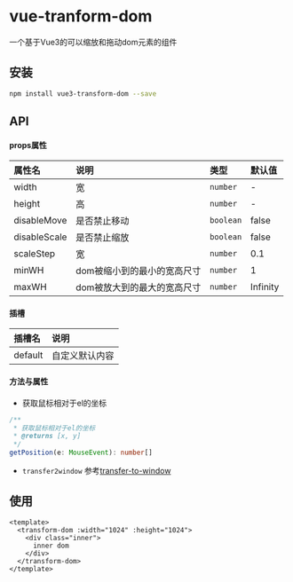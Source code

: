 # vue-tranform-dom

一个基于Vue3的可以缩放和拖动dom元素的组件

## 安装
```sh
npm install vue3-transform-dom --save
```

## API
#### props属性
|属性名|说明|类型|默认值|
|:------|:------|:------|:------|
|width|宽|`number`|-|
|height|高|`number`|-|
|disableMove|是否禁止移动|`boolean`|false|
|disableScale|是否禁止缩放|`boolean`|false|
|scaleStep|宽|`number`|0.1|
|minWH|dom被缩小到的最小的宽高尺寸|`number`|1|
|maxWH|dom被放大到的最大的宽高尺寸|`number`|Infinity|

#### 插槽
|插槽名|说明|
|:------|:------|
|default|自定义默认内容|

#### 方法与属性
- 获取鼠标相对于el的坐标
```typescript
/**
 * 获取鼠标相对于el的坐标
 * @returns [x, y]
 */
getPosition(e: MouseEvent): number[]
```

- `transfer2window` 参考[transfer-to-window](https://www.npmjs.com/package/transfer-to-window)


## 使用
```vue
<template>
  <transform-dom :width="1024" :height="1024">
    <div class="inner">
      inner dom
    </div>
  </transform-dom>
</template>
```
